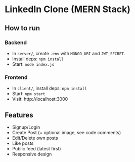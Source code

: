 # LinkedIn Clone (MERN Stack)

## How to run

### Backend
- In `server/`, create `.env` with `MONGO_URI` and `JWT_SECRET`.
- Install deps: `npm install`
- Start: `node index.js`

### Frontend
- In `client/`, install deps: `npm install`
- Start: `npm start`
- Visit: http://localhost:3000

## Features

- Signup/Login
- Create Post (+ optional image, see code comments)
- Edit/Delete own posts
- Like posts
- Public feed (latest first)
- Responsive design


 
 
